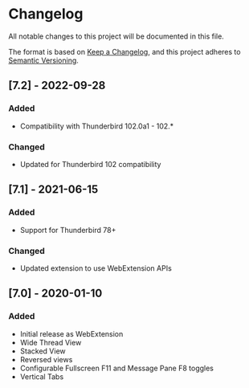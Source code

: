 # Changelog

All notable changes to this project will be documented in this file.

The format is based on [Keep a Changelog](https://keepachangelog.com/en/1.0.0/),
and this project adheres to [Semantic Versioning](https://semver.org/spec/v2.0.0.html).

## [7.2] - 2022-09-28

### Added
- Compatibility with Thunderbird 102.0a1 - 102.*

### Changed
- Updated for Thunderbird 102 compatibility

## [7.1] - 2021-06-15

### Added
- Support for Thunderbird 78+

### Changed
- Updated extension to use WebExtension APIs

## [7.0] - 2020-01-10

### Added
- Initial release as WebExtension
- Wide Thread View
- Stacked View
- Reversed views
- Configurable Fullscreen F11 and Message Pane F8 toggles
- Vertical Tabs